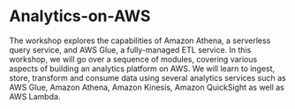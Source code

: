 # Analytics-on-AWS


The workshop explores the capabilities of Amazon Athena, a serverless query service, and AWS Glue, a fully-managed ETL service.
In this workshop, we will go over a sequence of modules, covering various aspects of building an analytics platform on AWS. We will learn to ingest, store, transform and consume data using several analytics services such as AWS Glue, Amazon Athena, Amazon Kinesis, Amazon QuickSight as well as AWS Lambda.


